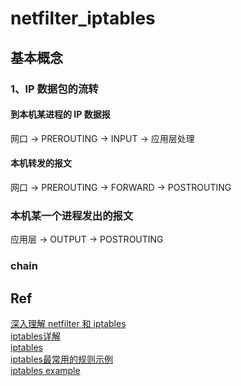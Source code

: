 # netfilter_iptables

## 基本概念

### 1、IP 数据包的流转
#### 到本机某进程的 IP 数据报
网口 -> PREROUTING -> INPUT -> 应用层处理
#### 本机转发的报文
网口 -> PREROUTING -> FORWARD -> POSTROUTING
### 本机某一个进程发出的报文
应用层 -> OUTPUT -> POSTROUTING

### chain


## Ref
[深入理解 netfilter 和 iptables](https://zhuanlan.zhihu.com/p/545050331)  
[iptables详解](https://www.zsythink.net/archives/tag/iptables/)  
[iptables](https://zhuanlan.zhihu.com/p/429329901)  
[iptables最常用的规则示例](https://zhuanlan.zhihu.com/p/665621141)  
[iptables example](http://cn.linux.vbird.org/linux_server/0250simple_firewall_3.php)
